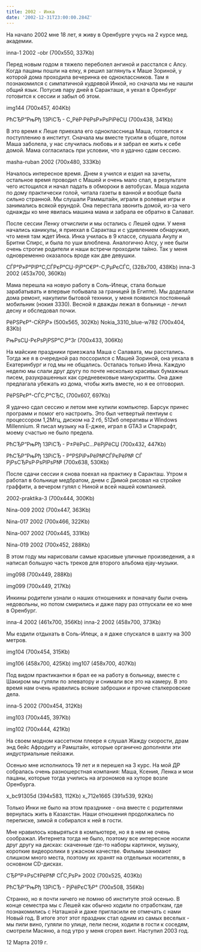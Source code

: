 ```yaml
---
title: 2002 - Инка
date: '2002-12-31T23:00:00.284Z'
---
```


На начало 2002 мне 18 лет, я живу в Оренбурге учусь на 2 курсе мед. академии.

inna-1 2002 -obr (700x550, 337Kb)

Перед новым годом я тяжело переболел ангиной и расстался с Алсу. Когда пацаны пошли на елку, я решил заглянуть к Маше Зориной, у которой дома проходила вечеринка ее одноклассников. Там я познакомился с симпатичной кудрявой Инкой, но сначала мы не нашли общий язык. Потусив пару дней в Саракташе, я уехал в Оренбург готовится к сессии и забыл об этом.

img144 (700x457, 404Kb)

РћСЂР“РњРђ 13РіСЂ - С„РёР·РёРѕР»РѕРіРёСЏ (700x438, 341Kb)

В это время к Леше приехала его одноклассница Маша, готовится к поступлению в институт. Сначала мы вместе тусили в общаге, потом Маша заболела, у нас случилась любовь и я забрал ее жить к себе домой. Мама согласилась при условии, что я удачно сдам сессию.

masha-ruban 2002 (700x480, 333Kb)

Началось интересное время. Днем я учился и ездил на зачеты, остальное время проводил с Машей и очень мало спал, в результате чего истощился и начал падать в обмороки в автобусах. Маша ходила по дому практически голой, читала газеты в ванной и вообще была сильно странной. Мы слушали Раммштайн, играли в ролевые игры и занимались всякой ерундой. Она перестала звонить домой, из-за чего однажды ко мне явилась машина мама и забрала ее обратно в Салават.


 

После сессии Ленку отчислили и мы остались с Лешей одни. У меня начались каникулы, я приехал в Саракташ и с удивлением обнаружил, что меня там ждет Инка. Инка училась в 9 классе, слушала Акулу и Бритни Спирс, и была по уши влюблена. Аналогично Алсу, у нее были очень строгие родители и наши встречи проходили тайно. Так у меня одновременно оказалось вроде как две девушки.

 СЃР°Р»Р°РІР°С‚СЃРєР°СЏ-РјР°С€Р°-С‚РµРєСЃС‚ (328x700, 438Kb) inna-3 2002 (453x700, 360Kb)


 

Мама перешла на новую работу в Соль-Илецк, стала больше зарабатывать и впервые побывала за границей (в Египте). Мы доделали дома ремонт, накупили бытовой техники, у меня появился постоянный мобильник (нокия 3330). Весной я дважды лежал в больнице - лечил десну и обследовал почки.

РёРЅРєР°-СЌРјР» (500x565, 302Kb) Nokia_3310_blue-w782 (700x404, 83Kb)

РњРѕСЏ-РєРѕРјРЅР°С‚Р°3r (700x433, 306Kb)

На майские праздники приезжала Маша с Салавата, мы расстались. Тогда же я в очередной раз поссорился с Машей Зориной, она уехала в Екатеринбург и год мы не общались. Осталась только Инна. Каждую неделю мы слали друг другу по почте несколько красивых бумажных писем, разукрашенных как средневековые манускрипты. Она даже предлагала убежать из дома, чтобы жить вместе, но я ее отговорил.

РёРЅРєР°-СЃС‚Р°СЂС‚ (700x607, 697Kb)

Я удачно сдал сессию и летом мне купили компьютер. Барсук принес программ и помог его настроить. Это был четвертый пентиум с процессором 1,2Мгц, диском на 2 гб, 512кб оперативы и Windows Millennium. Я писал музыку на Е-джее, играл в GTA3 и Старкрафт, моему счастью не было предела.

РћСЂР“РњРђ 13РіСЂ - Р±РёРѕС…РёРјРёСЏ (700x432, 447Kb)

РћСЂР“РњРђ 13РіСЂ - Р°РЅРіР»РёР№СЃРєРёР№ СЃ РјРѕСЂРѕР·РѕРІРѕР№ (700x638, 530Kb)

После сдачи сессии я снова поехал на практику в Саракташ. Утром я работал в больнице медбратом, днем с Димой рисовал на стройке граффити, а вечером гулял с Ниной и всей нашей компанией.

2002-praktika-3 (700x444, 300Kb)

Nina-009 2002 (700x447, 363Kb)

Nina-017 2002 (700x466, 322Kb)

Nina-007 2002 (700x445, 331Kb)

Nina-019 2002 (700x452, 288Kb)

В этом году мы нарисовали самые красивые уличные произведения, а я написал большую часть треков для второго альбома ejay-музыки.

img098 (700x449, 288Kb)

img099 (700x449, 217Kb)

Инкины родители узнали о наших отношениях и поначалу были очень недовольны, но потом смирились и даже пару раз отпускали ее ко мне в Оренбург.

inna-4 2002 (461x700, 356Kb) inna-2 2002 (458x700, 373Kb)


 

Мы ездили отдыхать в Соль-Илецк, а я даже спускался в шахту на 300 метров.

img104 (700x454, 315Kb)

img106 (458x700, 425Kb)  img107 (458x700, 407Kb)

Под видом практикантки я брал ее на работу в больницу, вместе с Шакиром мы гуляли по элеватору и снимали все это на камеру. В это время нам очень нравились всякие заброшки и прочие сталкеровские дела. 

inna-5 2002 (700x454, 312Kb)

img103 (700x445, 397Kb)

img102 (700x444, 421Kb)

На своем модном кассетном плеере я слушал Жажду скорости, драм энд бейс Афродиту и Рамштайн, которые органично дополняли эти индустриальные пейзажи.

 

Осенью мне исполнилось 19 лет и я перешел на 3 курс. На мой ДР собралась очень разношерстная компания: Маша, Ксения, Ленка и мои пацаны, которые тогда учились на агрономов на хуторе возле Оренбурга.

x_bc91305d (394x583, 112Kb) x_712e1665 (391x539, 92Kb)

Только Инки не было на этом празднике - она вместе с родителями вернулась жить в Казахстан. Наши отношения продолжались по переписке, зимой я собирался к ней в гости.

Мне нравилось ковыряться в компьютере, но я в нем не очень соображал. Интернета тогда не было, поэтому все интересное носили друг другу на дисках: скаченные где-то наборы картинок, музыку, короткие видеоролики в ужасном качестве. Фильмы занимают слишком много места, поэтому их хранят на отдельных носителях, в основном CD-дисках.

СЂР°Р±РѕС‡РёР№ СЃС‚РѕР» 2002 (700x525, 403Kb)

РћСЂР“РњРђ 13РіСЂ - РјРёРєСЂР° (700x508, 356Kb)

Странно, но я почти ничего не помню об институте этой осенью. В конце семестра мы с Лешей как обычно ходили по отработкам, где познакомились с Наташкой и даже пригласили ее отмечать с нами Новый год. В итоге этот этот праздник стал одним из самых веселых - мы пили вино, гуляли по улице, пели песни, ходили в гости к соседям, смотрели Масяню, а под утро у меня сгорел винт. Наступил 2003 год.

12 Марта 2019 г.